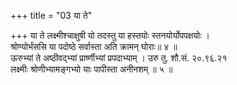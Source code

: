+++
title = "03 या ते"

+++
या ते लक्ष्मीश्चाक्षुषी यो तदस्तु या हस्तयोः स्तनयोर्योपपक्षयोः ।  
श्रोण्योर्भंससि या पदोष्ठे सर्वास्ता अति क्रामन् घोराः॥ ४ ॥  
ऊरुभ्यां ते अष्ठीवद्भ्यां प्रार्ष्णीभ्यां प्रपदाभ्याम् । उरु तु. शौ.सं. २०.९६.२१  
लक्ष्मीः श्रोणीभ्यामङ्गभ्यो याः पापीस्ता अनीनशम् ॥ ५ ॥